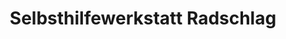 ---
title: "Selbsthilfewerkstatt Radschlag"
url: /dresden/selbsthilfewerkstatt-radschlag/
shop: Fahrrad
---
